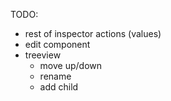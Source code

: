 TODO:
- rest of inspector actions (values)
- edit component
- treeview
    - move up/down
    - rename
    - add child


